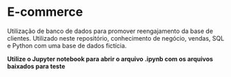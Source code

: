 # E-commerce
Utilização de banco de dados para promover reengajamento da base de clientes.
Utilizado neste repositório, conhecimento de negócio, vendas, SQL e Python com uma base de dados fictícia.

<strong> Utilize o Jupyter notebook para abrir o arquivo .ipynb com os arquivos baixados para teste </strong>
